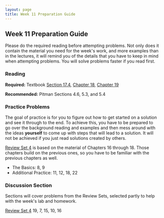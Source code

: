 ```yaml
---
layout: page
title: Week 11 Preparation Guide
---
```


## Week 11 Preparation Guide ##

Please do the required reading before attempting problems. Not only does it contain the material you need for the week's work, and more examples than in the lectures, it will remind you of the details that you have to keep in mind when attempting problems. You will solve problems faster if you read first.

### Reading ###
**Required:** Textbook [Section 17.4](http://prob140.org/textbook/chapters/Chapter_17/04_Beta_Densities_with_Integer_Parameters), [Chapter 18](http://prob140.org/textbook/chapters/Chapter_18/00_The_Normal_and_Gamma_Families),
[Chapter 19](http://prob140.org/textbook/chapters/Chapter_19/00_Distributions_of_Sums)

**Recommended:** Pitman Sections 4.6, 5.3, and 5.4

### Practice Problems ###
The goal of practice is for you to figure out how to get started on a solution and see it through to the end. To achieve this, you have to be prepared to go over the background reading and examples and then mess around with the ideas **yourself** to come up with steps that will lead to a solution. It will not be achieved if you just read solutions created by others.

[Review Set 4](http://prob140.org/textbook/chapters/Chapter_18/05_Review_Problems_Set_4) is based on the material of Chapters 16 through 18. Those chapters build on the previous ones, so you have to be familiar with the previous chapters as well.

- The Basics: 8, 9
- Additional Practice: 11, 12, 18, 22

### Discussion Section ###
Sections will cover problems from the Review Sets, selected partly to help with the week's lab and homework. 

[Review Set 4](http://prob140.org/textbook/chapters/Chapter_18/05_Review_Problems_Set_4) 19, 7, 15, 10, 16

